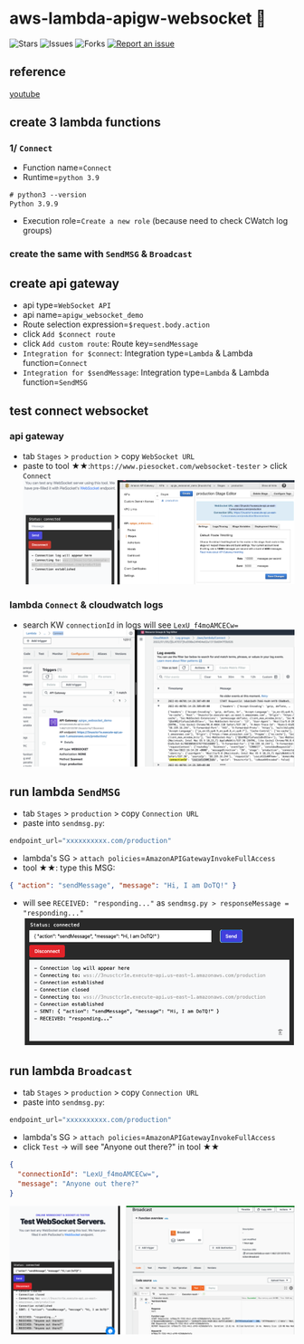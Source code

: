 # aws-lambda-apigw-websocket 🐳

![Stars](https://img.shields.io/github/stars/tquangdo/aws-lambda-apigw-websocket?color=f05340)
![Issues](https://img.shields.io/github/issues/tquangdo/aws-lambda-apigw-websocket?color=f05340)
![Forks](https://img.shields.io/github/forks/tquangdo/aws-lambda-apigw-websocket?color=f05340)
[![Report an issue](https://img.shields.io/badge/Support-Issues-green)](https://github.com/tquangdo/aws-lambda-apigw-websocket/issues/new)

## reference
[youtube](https://www.youtube.com/watch?v=FIrzkt7kH80)

## create 3 lambda functions
### 1/ `Connect`
+ Function name=`Connect`
+ Runtime=`python 3.9`
```shell
# python3 --version
Python 3.9.9
```
+ Execution role=`Create a new role` (because need to check CWatch log groups)
### create the same with `SendMSG` & `Broadcast`

## create api gateway
+ api type=`WebSocket API`
+ api name=`apigw_websocket_demo`
+ Route selection expression=`$request.body.action`
+ click `Add $connect route`
+ click `Add custom route`: Route key=`sendMessage`
+ `Integration for $connect`: Integration type=`Lambda` & Lambda function=`Connect`
+ `Integration for $sendMessage`: Integration type=`Lambda` & Lambda function=`SendMSG`

## test connect websocket
### api gateway
+ tab `Stages` > `production` > copy `WebSocket URL`
+ paste to tool ★★:`https://www.piesocket.com/websocket-tester` > click `Connect`
![websockettester](screenshots/websockettester.png)
### lambda `Connect` & cloudwatch logs
+ search KW `connectionId` in logs will see `LexU_f4moAMCECw=`
![connect](screenshots/connect.png)

## run lambda `SendMSG`
+ tab `Stages` > `production` > copy `Connection URL`
+ paste into `sendmsg.py`:
```py
endpoint_url="xxxxxxxxxx.com/production"
```
+ lambda's SG > `attach policies`=`AmazonAPIGatewayInvokeFullAccess`
+ tool ★★: type this MSG:
```json
{ "action": "sendMessage", "message": "Hi, I am DoTQ!" }
```
+ will see `RECEIVED: "responding..."` as `sendmsg.py > responseMessage = "responding..."`
![sendmsg](screenshots/sendmsg.png)

## run lambda `Broadcast`
+ tab `Stages` > `production` > copy `Connection URL`
+ paste into `sendmsg.py`:
```py
endpoint_url="xxxxxxxxxx.com/production"
```
+ lambda's SG > `attach policies`=`AmazonAPIGatewayInvokeFullAccess`
+ click `Test` -> will see "Anyone out there?" in tool ★★
```json
{
  "connectionId": "LexU_f4moAMCECw=",
  "message": "Anyone out there?"
}
```
![result](screenshots/result.png)

